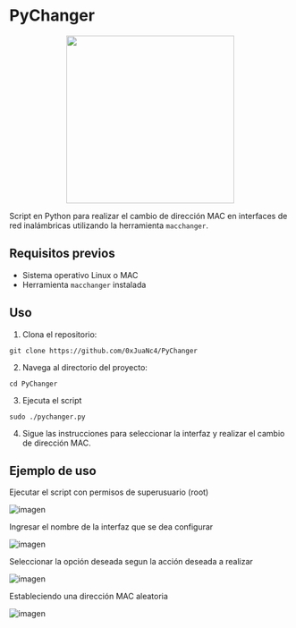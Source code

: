 # PyChanger

<div align="center">
  <img src="https://github.com/0xJuaNc4/BackDropOff/assets/130152767/39185e06-7daf-4942-81f1-f280cec91b19" width="300px">
</div>

Script en Python para realizar el cambio de dirección MAC en interfaces de red inalámbricas utilizando la herramienta `macchanger`.

## Requisitos previos

- Sistema operativo Linux o MAC
- Herramienta `macchanger` instalada

## Uso

1. Clona el repositorio:
```
git clone https://github.com/0xJuaNc4/PyChanger
```
2. Navega al directorio del proyecto:
```
cd PyChanger
```
3. Ejecuta el script
```
sudo ./pychanger.py
```
4. Sigue las instrucciones para seleccionar la interfaz y realizar el cambio de dirección MAC.

## Ejemplo de uso

Ejecutar el script con permisos de superusuario (root)

![imagen](https://github.com/0xJuaNc4/PyChanger/assets/130152767/62cda854-b6e9-4b7c-8411-d2f19c7063fe)

Ingresar el nombre de la interfaz que se dea configurar

![imagen](https://github.com/0xJuaNc4/PyChanger/assets/130152767/6024b6c4-f38e-4c3c-9089-8fde772e1df2)

Seleccionar la opción deseada segun la acción deseada a realizar

![imagen](https://github.com/0xJuaNc4/PyChanger/assets/130152767/db0f5e6d-5715-464e-a40d-18b055ba459a)

Estableciendo una dirección MAC aleatoria

![imagen](https://github.com/0xJuaNc4/PyChanger/assets/130152767/8a1f0dd3-c823-48d5-beb9-459acc1ba1cf)

